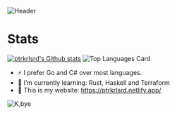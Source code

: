 ![Header](https://svg-banners.vercel.app/api?type=typeWriter&text1=fmt.Println(%22Hello%20Github!%22)%20👨‍💻&width=800&height=400)

# Stats
[![ptrkrlsrd's Github stats](https://github-readme-stats.vercel.app/api?username=ptrkrlsrd)](https://github.com/ptrkrlsrd/github-readme-stats)
![Top Languages Card](https://github-readme-stats.vercel.app/api/top-langs/?username=ptrkrlsrd&layout=compact&show_icons=true&hide=nix&exclude_repo=zmuck)


<!--- 🔭 I’m currently working on ...
- 🌱 I’m currently learning ...
- 👯 I’m looking to collaborate on ...
- 🤔 I’m looking for help with ...
- 💬 Ask me about ...
- 📫 How to reach me: ...
- 😄 Pronouns: ...
⚡ Fun fact: ...
-->

- ⚡ I prefer Go and C# over most languages.
- 🌱 I’m currently learning: Rust, Haskell and Terraform
- 💬 This is my website: https://ptrkrlsrd.netlify.app/


![K,bye](https://svg-banners.vercel.app/api?type=rainbow&text1=k,bye%F0%9F%8C%88&width=800&height=400)
